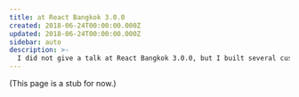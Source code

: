 ```yaml
---
title: at React Bangkok 3.0.0
created: 2018-06-24T00:00:00.000Z
updated: 2018-06-24T00:00:00.000Z
sidebar: auto
description: >-
  I did not give a talk at React Bangkok 3.0.0, but I built several custom systems for the event.
---
```


(This page is a stub for now.)
